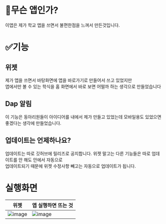 # 🤔무슨 앱인가?
이앱은 제가 학교 앱을 쓰면서 불편한점을 느껴서 만든것입니다.

# ✅기능
## 위젯
제가 앱을 쓰면서 바탕화면에 앱을 바로가기로 만들어서 쓰고 있었지만 <br>
앱에서만 볼 수 있는 학식을 홈 화면에서 바로 보면 어떨까 하는 생각으로 만들었습니다

## Dap 알림
이 기능은 동아리원들이 아이디어를 내에서 제가 만들고 있었는데 모바일용도 있었으면 좋겠다는 생각에 만들었습니다.


## 업데이트는 언제하나요?
업데이트는 따로 깃허브에 릴리즈로 공지합니다. 위젯 말고는 다른 기능들은 따로 업데이트를 안 해도 안에서 자동으로 <br>
업데이트되기 때문에 위젯 수정사항 빼고는 자동으로 업데이트가 됩니다.

# 실행화면

|위젯|앱 실행하면 뜨는 것|
|------|---|
|![image](https://user-images.githubusercontent.com/87979171/161945339-f8b46b6a-d360-42f7-b1ce-c698a401ec52.png)|![image](https://user-images.githubusercontent.com/87979171/161945413-259afde9-6e6a-42d1-8edb-39e46b084090.png)

